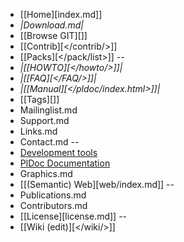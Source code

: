   * [[Home][index.md]]
  * *|Download.md|*
  * [[Browse GIT][</git>]]
  * [[Contrib][</contrib/>]]
  * [[Packs][</pack/list>]]
--
  * *|[[HOWTO][</howto/>]]|*
  * *|[[FAQ][</FAQ/>]]|*
  * *|[[Manual][</pldoc/index.html>]]|*
  * [[Tags][</list-tags>]]
  * Mailinglist.md
  * Support.md
  * Links.md
  * Contact.md
--
  * [Development tools](IDE.md)
  * [PlDoc Documentation](PlDoc.md)
  * Graphics.md
  * [[(Semantic) Web][web/index.md]]
--
  * Publications.md
  * Contributors.md
  * [[License][license.md]]
--
  * [[Wiki (edit)][</wiki/>]]
